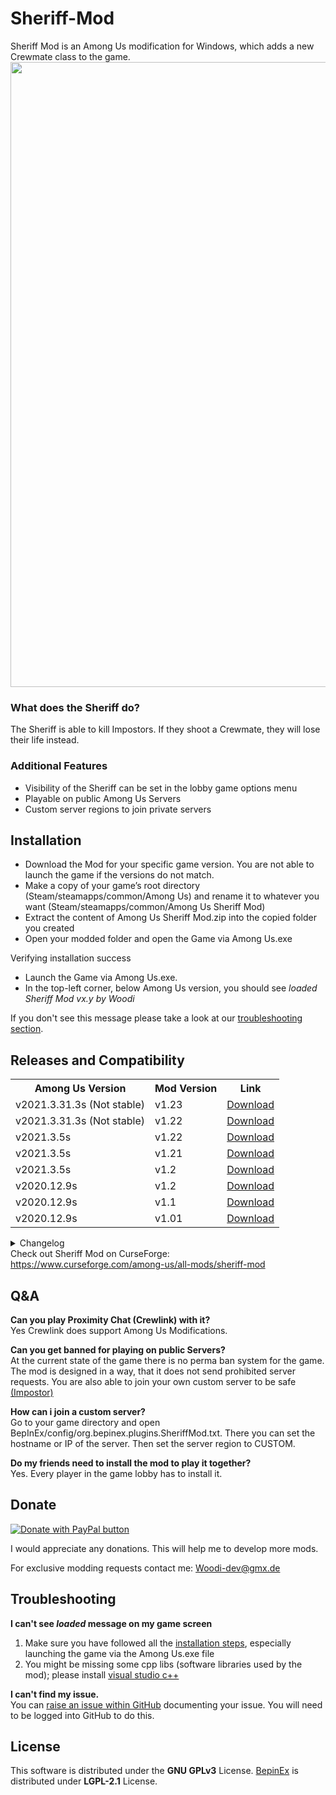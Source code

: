 # Sheriff-Mod
Sheriff Mod is an Among Us modification for Windows, which adds a new Crewmate class to the game.
<img src ="Pics/SheriffMod.png" width="1000"></img>

<h3>What does the Sheriff do?</h3>
The Sheriff is able to kill Impostors. If they shoot a Crewmate, they will lose their life instead.
<h3>Additional Features</h3>
<ul>
<li> Visibility of the Sheriff can be set in the lobby game options menu</li>
<li> Playable on public Among Us Servers</li>
<li> Custom server regions to join private servers</li>
</ul>

<h2 id="installation"> Installation </h2>
<ul>
<li>Download the Mod for your specific game version. You are not able to launch the game if the versions do not match.</li>
<li>Make a copy of your game’s root directory (Steam/steamapps/common/Among Us) and rename it to whatever you want (Steam/steamapps/common/Among Us Sheriff Mod) </li>
<li>Extract the content of Among Us Sheriff Mod.zip into the copied folder you created</li>
<li>Open your modded folder and open the Game via Among Us.exe</li>
</ul>
<p>Verifying installation success<p>
<ul>
  <li>Launch the Game via Among Us.exe.
  <li>In the top-left corner, below Among Us version, you should see <em>loaded Sheriff Mod vx.y by Woodi </em>
</ul>
<p>If you don't see this message please take a look at our 
  <a href="#troubleshooting">troubleshooting section</a>.
</p>
 
<h2>Releases and Compatibility</h2>
 
 <table style="width:100%">
  <tr>
    <th>Among Us Version</th>
    <th>Mod Version</th>
    <th>Link</th>
      </tr>
           <tr>
    <td>v2021.3.31.3s (Not stable)</td>
    <td>v1.23</td>
    <td><a href="https://github.com/Woodi-dev/Among-Us-Sheriff-Mod/releases/download/v1.23_2021.3.31.3s/Among.Us.Sheriff.Mod.v1.23.v2021.3.31.3s.rar">Download</></td>
  </tr>
         <tr>
    <td>v2021.3.31.3s (Not stable)</td>
    <td>v1.22</td>
    <td><a href="https://github.com/Woodi-dev/Among-Us-Sheriff-Mod/releases/download/v1.22_2021.3.31.3s/Among.Us.Sheriff.Mod.v1.22.v2021.3.31.3s.zip">Download</></td>
  </tr>
       <tr>
    <td>v2021.3.5s</td>
    <td>v1.22</td>
    <td><a href="https://github.com/Woodi-dev/Among-Us-Sheriff-Mod/releases/download/v1.22_2021.3.5s/Among.Us.Sheriff.Mod.v1.22.zip">Download</></td>
  </tr>
     <tr>
    <td>v2021.3.5s</td>
    <td>v1.21</td>
    <td><a href="https://github.com/Woodi-dev/Among-Us-Sheriff-Mod/releases/download/v1.21_2021.3.5s/Among.Us.Sheriff.Mod.v1.21.zip">Download</></td>
  </tr>
     <tr>
    <td>v2021.3.5s</td>
    <td>v1.2</td>
    <td><a href="https://github.com/Woodi-dev/Among-Us-Sheriff-Mod/releases/download/v1.2_2021.3.5s/Among.Us.Sheriff.Mod.v1.2.2021.3.5s.zip">Download</></td>
  </tr>
  </tr>
     <tr>
    <td>v2020.12.9s</td>
    <td>v1.2</td>
    <td><a href="https://github.com/Woodi-dev/Among-Us-Sheriff-Mod/releases/download/v1.2/Among.Us.Sheriff.Mod.v1.2.zip">Download</></td>
  </tr>
   <tr>
    <td>v2020.12.9s</td>
    <td>v1.1</td>
    <td><a href="https://github.com/Woodi-dev/Among-Us-Sheriff-Mod/releases/download/v1.1/Among.Us.Sheriff.Mod.1.1.zip">Download</></td>
  </tr>
  <tr>
    <td>v2020.12.9s</td>
    <td>v1.01</td>
    <td><a href="https://github.com/Woodi-dev/Sheriff-Mod/releases/download/v2020.12.9s/Among.Us.Sheriff.Mod.1.01.zip">Download</></td>
  </tr>

</table>
<details>
  <summary>Changelog</summary>
      <h3>v1.22</h3>
   <ul>
    <li>Fixed a bug: Custom Sheriff Settings are not visible if language is not set to english</li>

   </ul>
    <h3>v1.21</h3>
   <ul>
    <li>Fixed a bug: custom server region name is South America</li>

   </ul>
  <h3>v1.2</h3>
   <ul>
    <li>Sheriff no longer can kill Impostors hiding in vents.</li>
    <li>Sheriff no longer can kill if they do not see their target</li>
    <li>Sheriff cannot kill during meeting and tasks</li>
    <li>Sheriff kill cooldown does not count down anymore during tasks</li>
    <li>Bugfix: Show Sheriff option disappears in Game Settings tab</li>
    <li>More stable Net Code (Sometimes players do not become Sheriff)</li>
   </ul>
   <h3>v1.1</h3>
   <ul>
    <li>Added Sheriff kill cooldown option to the game lobby</li>
    <li>Added q shortcut to kill as Sheriff</li>
    <li>Kill distance of Impostor and Sheriff are now the same</li>
    <li>Fixed a bug where the outline of the target disappears (Impostor)</li>
    <li>Several nullpointer bugfixes</li>
   </ul>
</details>
Check out Sheriff Mod on CurseForge: <a href="https://www.curseforge.com/among-us/all-mods/sheriff-mod">https://www.curseforge.com/among-us/all-mods/sheriff-mod</a>
<h2>Q&A</h2>
 
<p><b>Can you play Proximity Chat (Crewlink) with it?</b></br>
Yes Crewlink does support Among Us Modifications.</p>
<p><b>Can you get banned for playing on public Servers?</b></br>
At the current state of the game there is no perma ban system for the game. The mod is designed in a way, that it does not send prohibited server requests.
You are also able to join your own custom server to be safe <a href="https://github.com/Impostor/Impostor">(Impostor)</a></p>
<p><b>How can i join a custom server?</b></br>
Go to your game directory and open BepInEx/config/org.bepinex.plugins.SheriffMod.txt. There you can set the hostname or IP of the server. Then set the server region to CUSTOM.</p>
<p><b>Do my friends need to install the mod to play it together?</b></br>
Yes. Every player in the game lobby has to install it.</p>
<h2>Donate</h2>

<a href="https://www.paypal.com/donate?hosted_button_id=TWGK7A9VBVPRU"><img src ="https://www.paypalobjects.com/en_US/DK/i/btn/btn_donateCC_LG.gif" alt="Donate with PayPal button" ></img></a>


I would appreciate any donations. This will help me to develop more mods.

For exclusive modding requests contact me: <a href="mailto:Woodi-dev@gmx.de">Woodi-dev@gmx.de</a>

<h2 id="troubleshooting">Troubleshooting</h2>

<p><b>I can't see <em>loaded</em> message on my game screen</b></br>
<ol>
  <li>Make sure you have followed all the <a href="#installation">installation steps</a>, especially launching the game via the Among Us.exe file</li>
  <li>You might be missing some cpp libs (software libraries used by the mod); please install 
    <a href="https://aka.ms/vs/16/release/vc_redist.x86.exe">visual studio c++</a>
  </li>
</ol>
</p>

<p><b>I can't find my issue.</b></br>
You can <a href="https://github.com/Woodi-dev/Among-Us-Sheriff-Mod/issues/new">raise an issue within GitHub</a> documenting your issue. You will need to be logged into GitHub to do this.
</p>

<h2>License</h2>
<p>This software is distributed under the <b>GNU GPLv3</b> License.
<a href="https://github.com/BepInEx/BepInEx">BepinEx</a> is distributed under <b>LGPL-2.1</b> License.</p>
